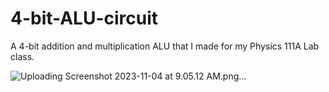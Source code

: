 # 4-bit-ALU-circuit

A 4-bit addition and multiplication ALU that I made for my Physics 111A Lab class.

![Uploading Screenshot 2023-11-04 at 9.05.12 AM.png…]()
